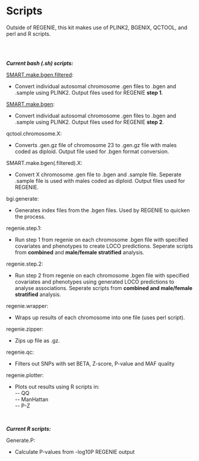 # Scripts
<p>
Outside of REGENIE, this kit makes use of PLINK2, BGENIX, QCTOOL, and perl and R scripts.
 </p>
<br>
<br>
<p><b><i>Current bash (.sh) scripts:</i></b>

[SMART.make.bgen.filtered](https://github.com/xEmz/UMC-GWAS-cIMT/blob/6b4ee734e805da62edce6fdbc66dc152bd365b64/SMART-GWAS/SCRIPTS/SMART.make.bgen.filtered.sh):
- Convert individual autosomal chromosome .gen files to .bgen and .sample using PLINK2. Output files used for REGENIE <b>step 1</b>.

[SMART.make.bgen](https://github.com/xEmz/UMC-GWAS-cIMT/blob/6b4ee734e805da62edce6fdbc66dc152bd365b64/SMART-GWAS/SCRIPTS/SMART.make.bgen.sh):
- Convert individual autosomal chromosome .gen files to .bgen and .sample using PLINK2. Output files used for REGENIE <b>step 2</b>.

qctool.chromosome.X:
- Converts .gen.gz file of chromosome 23 to .gen.gz file with males coded as diploid. Output file used for .bgen format conversion.

SMART.make.bgen(.filtered).X:
- Convert X chromosome .gen file to .bgen and .sample file. Seperate .sample file is used with males coded as diploid. Output files used for REGENIE.

bgi.generate:
- Generates index files from the .bgen files. Used by REGENIE to quicken the process.

regenie.step.1:
- Run step 1 from regenie on each chromosome .bgen file with specified covariates and phenotypes to create LOCO predictions. Seperate scripts from <b>combined</b> and <b>male/female stratified</b> analysis.

regenie.step.2:
- Run step 2 from regenie on each chromosome .bgen file with specified covariates and phenotypes using generated LOCO predictions to analyse associations. Seperate scripts from <b>combined and male/female stratified</b> analysis.

regenie.wrapper:
- Wraps up results of each chromosome into one file (uses perl script).

regenie.zipper:
- Zips up file as .gz.

regenie.qc:
- Filters out SNPs with set BETA, Z-score, P-value and MAF quality

regenie.plotter:
- Plots out results using R scripts in:
<br>-- QQ
<br>-- ManHattan
<br>-- P-Z
<br>
 </p>
<p><b><i>Current R scripts:</i></b>

Generate.P:
 - Calculate P-values from -log10P REGENIE output 
 </p>
